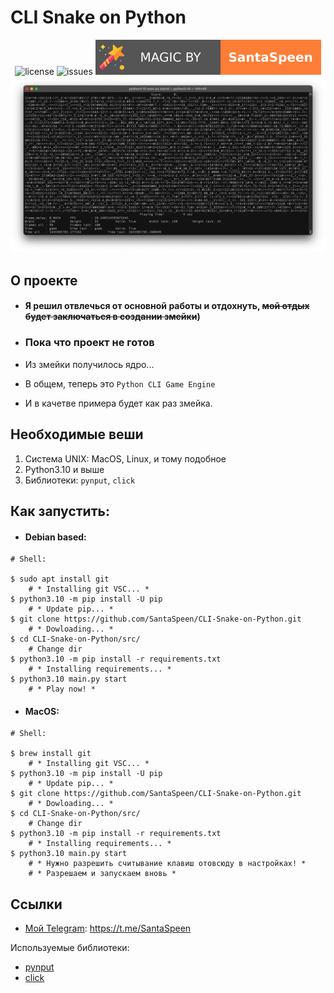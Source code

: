 # CLI Snake on Python
<p align="center">
    <img src="https://img.shields.io/github/license/SantaSpeen/Python-CLI-Game-Engine?style=for-the-badge" alt="license" title="license: MIT">
    <img src="https://img.shields.io/github/issues/SantaSpeen/Python-CLI-Game-Engine?style=for-the-badge" alt="issues">
    <img src="./assets/magic_logo.svg" alt="magic" loading="lazy">
    <br/>
    <img src="./assets/preview.png" alt="preview" loading="lazy">
</p>

## О проекте

* #### Я решил отвлечься от основной работы и отдохнуть, ~~мой отдых будет заключаться в создании змейки~~)

* ### Пока что проект не готов


* Из змейки получилось ядро...
* В общем, теперь это `Python CLI Game Engine`
* И в качетве примера будет как раз змейка.

## Необходимые веши

1. Система UNIX: MacOS, Linux, и тому подобное
2. Python3.10 и выше
3. Библиотеки: `pynput`, `click`

## Как запустить:

* #### Debian based:
```shell
# Shell:

$ sudo apt install git
    # * Installing git VSC... *
$ python3.10 -m pip install -U pip
    # * Update pip... *
$ git clone https://github.com/SantaSpeen/CLI-Snake-on-Python.git
    # * Dowloading... *
$ cd CLI-Snake-on-Python/src/
    # Change dir
$ python3.10 -m pip install -r requirements.txt
    # * Installing requirements... *
$ python3.10 main.py start
    # * Play now! *
```

* #### MacOS:

```shell
# Shell:

$ brew install git
    # * Installing git VSC... *
$ python3.10 -m pip install -U pip
    # * Update pip... *
$ git clone https://github.com/SantaSpeen/CLI-Snake-on-Python.git
    # * Dowloading... *
$ cd CLI-Snake-on-Python/src/
    # Change dir
$ python3.10 -m pip install -r requirements.txt
    # * Installing requirements... *
$ python3.10 main.py start
    # * Нужно разрешить считывание клавиш отовсюду в настройках! *
    # * Разрешаем и запускаем вновь * 
```

## Ссылки

* [Мой Telegram](https://t.me/SantaSpeen "SantaSpeen"): https://t.me/SantaSpeen

Используемые библиотеки: 

* [pynput](https://github.com/moses-palmer/pynput "pynput")
* [click](https://click.palletsprojects.com/ "click")
